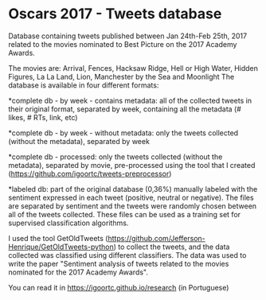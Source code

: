 # Oscars 2017 - Tweets database

Database containing tweets published between Jan 24th-Feb 25th, 2017 related to the movies nominated to Best Picture on the 2017 Academy Awards.

The movies are: Arrival, Fences, Hacksaw Ridge, Hell or High Water, Hidden Figures, La La Land, Lion, Manchester by the Sea and Moonlight
The database is available in four different formats:

*complete db - by week - contains metadata: all of the collected tweets in their original format, separated by week, containing all the metadata (# likes, # RTs, link, etc) 

*complete db - by week - without metadata: only the tweets collected (without the metadata), separated by week

*complete db - processed: only the tweets collected (without the metadata), separated by movie, pre-processed using the tool that I created (https://github.com/igoortc/tweets-preprocessor)

*labeled db: part of the original database (0,36%) manually labeled with the sentiment expressed in each tweet (positive, neutral or negative). The files are separated by sentiment and the tweets were randomly chosen between all of the tweets collected. These files can be used as a training set for supervised classification algorithms. 

I used the tool GetOldTweets (https://github.com/Jefferson-Henrique/GetOldTweets-python) to collect the tweets, and the data collected was classified using different classifiers. 
The data was used to write the paper "Sentiment analysis of tweets related to the movies nominated for the 2017 Academy Awards".

You can read it in https://igoortc.github.io/research (in Portuguese)
